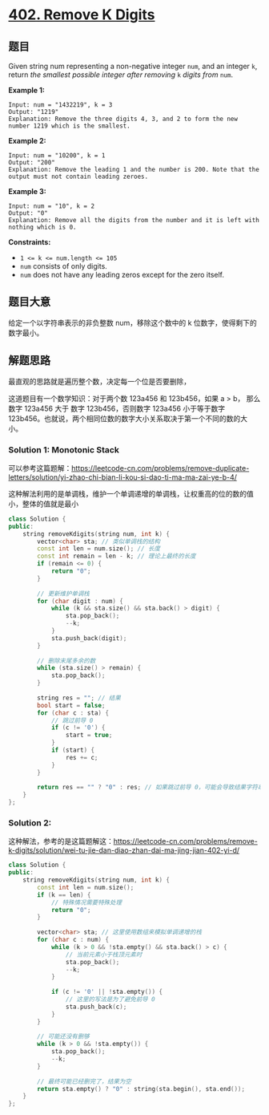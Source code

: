 # [402. Remove K Digits](https://leetcode.com/problems/remove-k-digits/)

## 题目

Given string num representing a non-negative integer `num`, and an integer `k`, return *the smallest possible integer after removing* `k` *digits from* `num`.

 

**Example 1:**

```
Input: num = "1432219", k = 3
Output: "1219"
Explanation: Remove the three digits 4, 3, and 2 to form the new number 1219 which is the smallest.
```

**Example 2:**

```
Input: num = "10200", k = 1
Output: "200"
Explanation: Remove the leading 1 and the number is 200. Note that the output must not contain leading zeroes.
```

**Example 3:**

```
Input: num = "10", k = 2
Output: "0"
Explanation: Remove all the digits from the number and it is left with nothing which is 0.
```

 

**Constraints:**

- `1 <= k <= num.length <= 105`
- `num` consists of only digits.
- `num` does not have any leading zeros except for the zero itself.

## 题目大意

给定一个以字符串表示的非负整数 num，移除这个数中的 k 位数字，使得剩下的数字最小。

## 解题思路

最直观的思路就是遍历整个数，决定每一个位是否要删除，

这道题目有一个数学知识：对于两个数 123a456 和 123b456，如果 a > b， 那么数字 123a456 大于 数字 123b456，否则数字 123a456 小于等于数字 123b456。也就说，两个相同位数的数字大小关系取决于第一个不同的数的大小。

### Solution 1: Monotonic Stack

可以参考这篇题解：https://leetcode-cn.com/problems/remove-duplicate-letters/solution/yi-zhao-chi-bian-li-kou-si-dao-ti-ma-ma-zai-ye-b-4/

这种解法利用的是单调栈，维护一个单调递增的单调栈，让权重高的位的数的值小，整体的值就是最小

```c++
class Solution {
public:
    string removeKdigits(string num, int k) {
        vector<char> sta; // 类似单调栈的结构
        const int len = num.size(); // 长度
        const int remain = len - k; // 理论上最终的长度
        if (remain <= 0) {
            return "0";
        }
        
        // 更新维护单调栈
        for (char digit : num) {
            while (k && sta.size() && sta.back() > digit) {
                sta.pop_back();
                --k;
            }
            sta.push_back(digit);
        }
        
        // 删除末尾多余的数
        while (sta.size() > remain) {
            sta.pop_back();
        }
        
        string res = ""; // 结果
        bool start = false;
        for (char c : sta) {
            // 跳过前导 0
            if (c != '0') {
                start = true;
            }
            if (start) {
                res += c;
            }
        }
        
        return res == "" ? "0" : res; // 如果跳过前导 0，可能会导致结果字符串为空
    }
};
```

### Solution 2:

这种解法，参考的是这篇题解这：https://leetcode-cn.com/problems/remove-k-digits/solution/wei-tu-jie-dan-diao-zhan-dai-ma-jing-jian-402-yi-d/

````c++
class Solution {
public:
    string removeKdigits(string num, int k) {
        const int len = num.size();
        if (k == len) {
            // 特殊情况需要特殊处理
            return "0";
        }
        
        vector<char> sta; // 这里使用数组来模拟单调递增的栈
        for (char c : num) {
            while (k > 0 && !sta.empty() && sta.back() > c) {
                // 当前元素小于栈顶元素时
                sta.pop_back();
                --k;
            }
            
            if (c != '0' || !sta.empty()) {
                // 这里的写法是为了避免前导 0
                sta.push_back(c);
            }
        }
        
        // 可能还没有删够
        while (k > 0 && !sta.empty()) {
            sta.pop_back();
            --k;
        }
        
        // 最终可能已经删完了，结果为空
        return sta.empty() ? "0" : string(sta.begin(), sta.end());
    }
};
````

